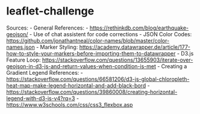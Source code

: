 # leaflet-challenge
Sources:
    - General References: 
        - https://rethinkdb.com/blog/earthquake-geojson/
        - Use of chat assistent for code corrections
    - JSON Color Codes: https://github.com/jonathantneal/color-names/blob/master/color-names.json
    - Marker Styling: https://academy.datawrapper.de/article/177-how-to-style-your-markers-before-importing-them-to-datawrapper
    - D3.js Feature Loop: https://stackoverflow.com/questions/13655903/iterate-over-geojson-in-d3-js-and-return-values-when-condition-is-met
    - Creating a Gradient Legend References:
        - https://stackoverflow.com/questions/66581206/d3-js-global-chloropleth-heat-map-make-legend-horizontal-and-add-black-bord
        - https://stackoverflow.com/questions/39860008/creating-horizontal-legend-with-d3-js-v4?rq=3
        - https://www.w3schools.com/css/css3_flexbox.asp
